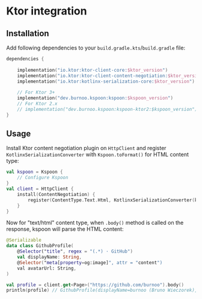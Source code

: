 # Ktor integration

## Installation
Add following dependencies to your `build.gradle.kts`/`build.gradle` file:

```kotlin
dependencies {
    
    implementation("io.ktor:ktor-client-core:$ktor_version")
    implementation("io.ktor:ktor-client-content-negotiation:$ktor_version")
    implementation("io.ktor:kotlinx-serialization-core:$ktor_version")
    
    // For Ktor 3+
    implementation("dev.burnoo.kspoon:kspoon:$kspoon_version")
    // For Ktor 2.x
    // implementation("dev.burnoo.kspoon:kspoon-ktor2:$kspoon_version")
}
```

## Usage
Install Ktor content negotiation plugin on `HttpClient` and register `KotlinxSerializationConverter` with `Kspoon.toFormat()` for HTML content type:

```kotlin
val kspoon = Kspoon {
    // Configure Kspoon
}
val client = HttpClient {
    install(ContentNegotiation) {
        register(ContentType.Text.Html, KotlinxSerializationConverter(kspoon.toFormat()))
    }
}
```

Now for "text/html" content type, when `.body()` method is called on the response, kspoon will parse the HTML content:

```kotlin
@Serializable
data class GithubProfile(
    @Selector("title", regex = "(.*) · GitHub")
    val displayName: String,
    @Selector("meta[property=og:image]", attr = "content")
    val avatarUrl: String,
)

val profile = client.get<Page>("https://github.com/burnoo").body()
println(profile) // GithubProfile(displayName=burnoo (Bruno Wieczorek), avatarUrl=https://avatars.githubusercontent.com/u/17478192?v=4)
```
